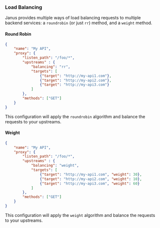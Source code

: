 ### Load Balancing

Janus provides multiple ways of load balancing requests to multiple backend services: a `roundrobin` (or just `rr`) method,
 and a `weight` method.

#### Round Robin

```json
{
    "name": "My API",
    "proxy": {
        "listen_path": "/foo/*",
        "upstreams" : {
            "balancing": "rr",
            "targets": [
                {"target": "http://my-api1.com"},
                {"target": "http://my-api2.com"},
                {"target": "http://my-api3.com"}
            ]
        },
        "methods": ["GET"]
    }
}
```

This configuration will apply the `roundrobin` algorithm and balance the requests to your upstreams.

#### Weight

```json
{
    "name": "My API",
    "proxy": {
        "listen_path": "/foo/*",
        "upstreams" : {
            "balancing": "weight",
            "targets": [
                {"target": "http://my-api1.com", "weight": 30},
                {"target": "http://my-api2.com", "weight": 10},
                {"target": "http://my-api3.com", "weight": 60}
            ]
        },
        "methods": ["GET"]
    }
}
```

This configuration will apply the `weight` algorithm and balance the requests to your upstreams.
